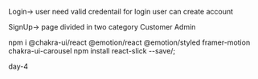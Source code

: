 <!-- vishal varma   - Home Page/ Navbar -->
<!-- raghuveer sain - Admin -->
<!-- Akshay bomb login signup -->
<!-- satayranjan data  -->
<!-- nitin filter  -->



Login->
    user need  valid credentail for login
    user can create account 

SignUp->
    page divided in two category
        Customer
        Admin
    
<!-- nitin added dependencies -->
npm i @chakra-ui/react @emotion/react @emotion/styled framer-motion chakra-ui-carousel
npm install react-slick --save/;

day-4


